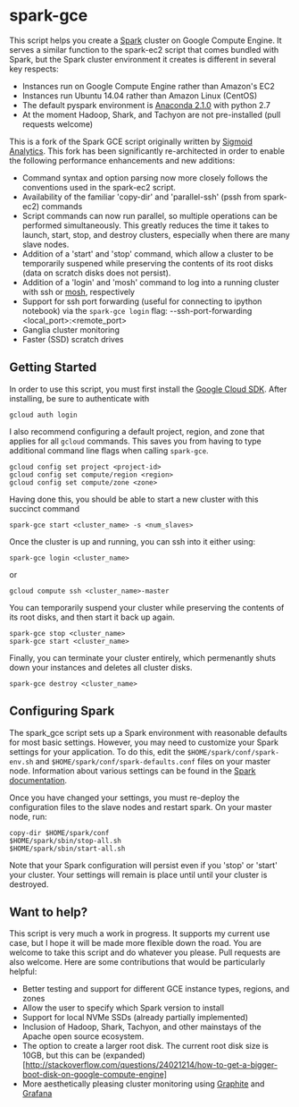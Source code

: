 spark-gce
=========

This script helps you create a [Spark](http://spark.apache.org/) cluster on
Google Compute Engine. It serves a similar function to the spark-ec2
script that comes bundled with Spark, but the Spark cluster environment it
creates is different in several key respects:

 - Instances run on Google Compute Engine rather than Amazon's EC2
 - Instances run Ubuntu 14.04 rather than Amazon Linux (CentOS)
 - The default pyspark environment is [Anaconda 2.1.0](http://continuum.io/) with python 2.7
 - At the moment Hadoop, Shark, and Tachyon are not pre-installed (pull requests welcome)

This is a fork of the Spark GCE script originally written by [Sigmoid
Analytics](https://github.com/sigmoidanalytics/spark_gce).  This fork
has been significantly re-architected in order to enable the following 
performance enhancements and new additions:

- Command syntax and option parsing now more closely follows the conventions used in the spark-ec2 script.
- Availability of the familiar 'copy-dir' and 'parallel-ssh' (pssh from spark-ec2) commands
- Script commands can now run parallel, so multiple operations can be performed simultaneously.  This greatly reduces the time it takes to launch, start, stop, and destroy clusters, especially when there are many slave nodes.
- Addition of a 'start' and 'stop' command, which allow a cluster to be temporarily suspened while preserving the contents of its root disks (data on scratch disks does not persist).
- Addition of a 'login' and 'mosh' command to log into a running cluster with ssh or [mosh](https://mosh.mit.edu/), respectively
- Support for ssh port forwarding (useful for connecting to ipython notebook) via the `spark-gce login` flag: --ssh-port-forwarding  <local_port>:<remote_port>
- Ganglia cluster monitoring
- Faster (SSD) scratch drives


Getting Started
---------------

In order to use this script, you must first install the [Google Cloud
SDK](https://cloud.google.com/sdk/). After installing, be sure to authenticate
with

```
gcloud auth login
```

I also recommend configuring a default project, region, and zone that applies for all
`gcloud` commands. This saves you from having to type additional command line flags when calling `spark-gce`.  

```
gcloud config set project <project-id>
gcloud config set compute/region <region>
gcloud config set compute/zone <zone>
```

Having done this, you should be able to start a new cluster with this succinct command

```
spark-gce start <cluster_name> -s <num_slaves>
```

Once the cluster is up and running, you can ssh into it either using:

```
spark-gce login <cluster_name> 
```
or
```
gcloud compute ssh <cluster_name>-master
```

You can temporarily suspend your cluster while preserving the contents of its root disks, and then start it back up again.

```
spark-gce stop <cluster_name>
spark-gce start <cluster_name>
```

Finally, you can terminate your cluster entirely, which permenantly shuts down your instances and deletes all cluster disks.

```
spark-gce destroy <cluster_name>
```

Configuring Spark
-----------------

The spark_gce script sets up a Spark environment with reasonable defaults for
most basic settings. However, you may need to customize your Spark settings for
your application. To do this, edit the `$HOME/spark/conf/spark-env.sh` and
`$HOME/spark/conf/spark-defaults.conf` files on your master node. Information
about various settings can be found in the
[Spark documentation](https://spark.apache.org/docs/1.3.0/configuration.html).

Once you have changed your settings, you must re-deploy the configuration files
to the slave nodes and restart spark.  On your master node, run:
```
copy-dir $HOME/spark/conf
$HOME/spark/sbin/stop-all.sh
$HOME/spark/sbin/start-all.sh
```
Note that your Spark configuration will persist even if you 'stop' or 'start'
your cluster. Your settings will remain is place until until your cluster is destroyed.

Want to help?
-------------

This script is very much a work in progress. It supports my current use case, but I hope it will be made more flexible down the road.  You are welcome to take this script and do whatever you please.  Pull requests are also welcome. Here are some contributions that would be particularly helpful:

- Better testing and support for different GCE instance types, regions, and zones
- Allow the user to specify which Spark version to install
- Support for local NVMe SSDs (already partially implemented)
- Inclusion of Hadoop, Shark, Tachyon, and other mainstays of the Apache open source ecosystem.
- The option to create a larger root disk.  The current root disk size is 10GB, but this can be (expanded)[http://stackoverflow.com/questions/24021214/how-to-get-a-bigger-boot-disk-on-google-compute-engine]
- More aesthetically pleasing cluster monitoring using [Graphite](http://graphite.wikidot.com/) and [Grafana](http://grafana.org/)
